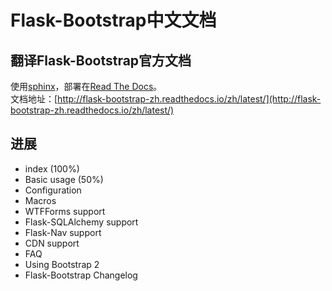 # Flask-Bootstrap中文文档  
## 翻译Flask-Bootstrap官方文档  
使用[sphinx](http://www.sphinx-doc.org/en/stable/)，部署在[Read The Docs](https://docs.readthedocs.io/en/latest/index.html)。  
文档地址：[http://flask-bootstrap-zh.readthedocs.io/zh/latest/](http://flask-bootstrap-zh.readthedocs.io/zh/latest/)

## 进展
* index (100%)
* Basic usage (50%)
* Configuration
* Macros
* WTFForms support
* Flask-SQLAlchemy support
* Flask-Nav support
* CDN support
* FAQ
* Using Bootstrap 2
* Flask-Bootstrap Changelog
